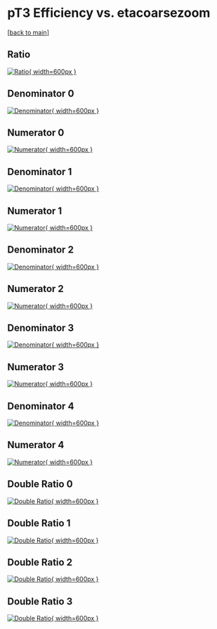 # pT3 Efficiency vs. etacoarsezoom

[[back to main](./)]



## Ratio

[![Ratio](../mtv/var/pT3_xtr_321_1_eff_etacoarsezoom.png){ width=600px }](../mtv/var/pT3_xtr_321_1_eff_etacoarsezoom.pdf)

## Denominator 0

[![Denominator](../mtv/den/pT3_xtr_321_1_eff_etacoarsezoom_den0.png){ width=600px }](../mtv/den/pT3_xtr_321_1_eff_etacoarsezoom_den0.pdf)

## Numerator 0

[![Numerator](../mtv/num/pT3_xtr_321_1_eff_etacoarsezoom_num0.png){ width=600px }](../mtv/num/pT3_xtr_321_1_eff_etacoarsezoom_num0.pdf)

## Denominator 1

[![Denominator](../mtv/den/pT3_xtr_321_1_eff_etacoarsezoom_den1.png){ width=600px }](../mtv/den/pT3_xtr_321_1_eff_etacoarsezoom_den1.pdf)

## Numerator 1

[![Numerator](../mtv/num/pT3_xtr_321_1_eff_etacoarsezoom_num1.png){ width=600px }](../mtv/num/pT3_xtr_321_1_eff_etacoarsezoom_num1.pdf)

## Denominator 2

[![Denominator](../mtv/den/pT3_xtr_321_1_eff_etacoarsezoom_den2.png){ width=600px }](../mtv/den/pT3_xtr_321_1_eff_etacoarsezoom_den2.pdf)

## Numerator 2

[![Numerator](../mtv/num/pT3_xtr_321_1_eff_etacoarsezoom_num2.png){ width=600px }](../mtv/num/pT3_xtr_321_1_eff_etacoarsezoom_num2.pdf)

## Denominator 3

[![Denominator](../mtv/den/pT3_xtr_321_1_eff_etacoarsezoom_den3.png){ width=600px }](../mtv/den/pT3_xtr_321_1_eff_etacoarsezoom_den3.pdf)

## Numerator 3

[![Numerator](../mtv/num/pT3_xtr_321_1_eff_etacoarsezoom_num3.png){ width=600px }](../mtv/num/pT3_xtr_321_1_eff_etacoarsezoom_num3.pdf)

## Denominator 4

[![Denominator](../mtv/den/pT3_xtr_321_1_eff_etacoarsezoom_den4.png){ width=600px }](../mtv/den/pT3_xtr_321_1_eff_etacoarsezoom_den4.pdf)

## Numerator 4

[![Numerator](../mtv/num/pT3_xtr_321_1_eff_etacoarsezoom_num4.png){ width=600px }](../mtv/num/pT3_xtr_321_1_eff_etacoarsezoom_num4.pdf)

## Double Ratio 0

[![Double Ratio](../mtv/ratio/pT3_xtr_321_1_eff_etacoarsezoom_ratio0.png){ width=600px }](../mtv/ratio/pT3_xtr_321_1_eff_etacoarsezoom_ratio0.pdf)

## Double Ratio 1

[![Double Ratio](../mtv/ratio/pT3_xtr_321_1_eff_etacoarsezoom_ratio1.png){ width=600px }](../mtv/ratio/pT3_xtr_321_1_eff_etacoarsezoom_ratio1.pdf)

## Double Ratio 2

[![Double Ratio](../mtv/ratio/pT3_xtr_321_1_eff_etacoarsezoom_ratio2.png){ width=600px }](../mtv/ratio/pT3_xtr_321_1_eff_etacoarsezoom_ratio2.pdf)

## Double Ratio 3

[![Double Ratio](../mtv/ratio/pT3_xtr_321_1_eff_etacoarsezoom_ratio3.png){ width=600px }](../mtv/ratio/pT3_xtr_321_1_eff_etacoarsezoom_ratio3.pdf)

